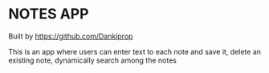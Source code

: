 # NOTES APP

Built by https://github.com/Dankiprop

This is an app where users can enter text to each note and save it, delete an existing note, dynamically search among the notes
